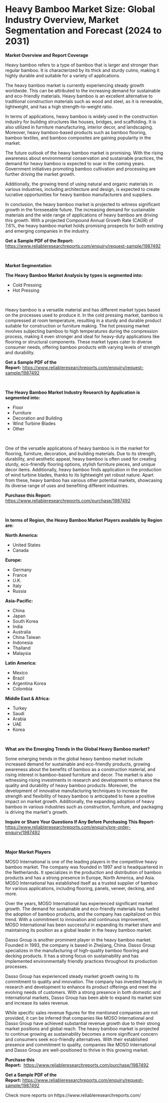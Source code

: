 <p><h1>Heavy Bamboo Market Size: Global Industry Overview, Market Segmentation and Forecast (2024 to 2031)</h1></p><p><strong>Market Overview and Report Coverage</strong></p>
<p><p>Heavy bamboo refers to a type of bamboo that is larger and stronger than regular bamboo. It is characterized by its thick and sturdy culms, making it highly durable and suitable for a variety of applications.</p><p>The heavy bamboo market is currently experiencing steady growth worldwide. This can be attributed to the increasing demand for sustainable and eco-friendly materials. Heavy bamboo is an excellent alternative to traditional construction materials such as wood and steel, as it is renewable, lightweight, and has a high strength-to-weight ratio.</p><p>In terms of applications, heavy bamboo is widely used in the construction industry for building structures like houses, bridges, and scaffolding. It is also utilized in furniture manufacturing, interior decor, and landscaping. Moreover, heavy bamboo-based products such as bamboo flooring, bamboo textiles, and bamboo composites are gaining popularity in the market.</p><p>The future outlook of the heavy bamboo market is promising. With the rising awareness about environmental conservation and sustainable practices, the demand for heavy bamboo is expected to soar in the coming years. Government initiatives promoting bamboo cultivation and processing are further driving the market growth.</p><p>Additionally, the growing trend of using natural and organic materials in various industries, including architecture and design, is expected to create lucrative opportunities for heavy bamboo manufacturers and suppliers.</p><p>In conclusion, the heavy bamboo market is projected to witness significant growth in the foreseeable future. The increasing demand for sustainable materials and the wide range of applications of heavy bamboo are driving this growth. With a projected Compound Annual Growth Rate (CAGR) of 7.6%, the heavy bamboo market holds promising prospects for both existing and emerging companies in the industry.</p></p>
<p><strong>Get a Sample PDF of the Report:</strong> <a href="https://www.reliableresearchreports.com/enquiry/request-sample/1987492">https://www.reliableresearchreports.com/enquiry/request-sample/1987492</a></p>
<p>&nbsp;</p>
<p><strong>Market Segmentation</strong></p>
<p><strong>The Heavy Bamboo Market Analysis by types is segmented into:</strong></p>
<p><ul><li>Cold Pressing</li><li>Hot Pressing</li></ul></p>
<p>&nbsp;</p>
<p><p>Heavy bamboo is a versatile material and has different market types based on the processes used to produce it. In the cold pressing market, bamboo is compressed at room temperature, resulting in a sturdy and durable product suitable for construction or furniture making. The hot pressing market involves subjecting bamboo to high temperatures during the compression process, making it even stronger and ideal for heavy-duty applications like flooring or structural components. These market types cater to diverse consumer needs, offering bamboo products with varying levels of strength and durability.</p></p>
<p><strong>Get a Sample PDF of the Report:</strong>&nbsp;<a href="https://www.reliableresearchreports.com/enquiry/request-sample/1987492">https://www.reliableresearchreports.com/enquiry/request-sample/1987492</a></p>
<p>&nbsp;</p>
<p><strong>The Heavy Bamboo Market Industry Research by Application is segmented into:</strong></p>
<p><ul><li>Floor</li><li>Furniture</li><li>Decoration and Building</li><li>Wind Turbine Blades</li><li>Other</li></ul></p>
<p>&nbsp;</p>
<p><p>One of the versatile applications of heavy bamboo is in the market for flooring, furniture, decoration, and building materials. Due to its strength, durability, and aesthetic appeal, heavy bamboo is often used for creating sturdy, eco-friendly flooring options, stylish furniture pieces, and unique decor items. Additionally, heavy bamboo finds application in the production of wind turbine blades, thanks to its lightweight yet robust nature. Apart from these, heavy bamboo has various other potential markets, showcasing its diverse range of uses and benefiting different industries.</p></p>
<p><strong>Purchase this Report:</strong>&nbsp; <a href="https://www.reliableresearchreports.com/purchase/1987492">https://www.reliableresearchreports.com/purchase/1987492</a></p>
<p>&nbsp;</p>
<p><strong>In terms of Region, the Heavy Bamboo Market Players available by Region are:</strong></p>
<p>
    <p> <strong> North America: </strong>
        <ul>
            <li>United States</li>
            <li>Canada</li>
        </ul>
        </p> 
    <p> <strong> Europe: </strong>
        <ul>
            <li>Germany</li>
            <li>France</li>
            <li>U.K.</li>
            <li>Italy</li>
            <li>Russia</li>
        </ul>
        </p> 
    <p> <strong> Asia-Pacific: </strong>
        <ul>
            <li>China</li>
            <li>Japan</li>
            <li>South Korea</li>
            <li>India</li>
            <li>Australia</li>
            <li>China Taiwan</li>
            <li>Indonesia</li>
            <li>Thailand</li>
            <li>Malaysia</li>
        </ul>
        </p> 
    <p> <strong> Latin America: </strong>
        <ul>
            <li>Mexico</li>
            <li>Brazil</li>
            <li>Argentina Korea</li>
            <li>Colombia</li>
        </ul>
        </p> 
    <p> <strong> Middle East & Africa: </strong>
        <ul>
            <li>Turkey</li>
            <li>Saudi</li>
            <li>Arabia</li>
            <li>UAE</li>
            <li>Korea</li>
        </ul>
    </p>
    </p>
<p>&nbsp;</p>
<p><strong>What are the Emerging Trends in the Global Heavy Bamboo market?</strong></p>
<p><p>Some emerging trends in the global heavy bamboo market include increased demand for sustainable and eco-friendly products, growing awareness about the benefits of bamboo as a construction material, and rising interest in bamboo-based furniture and decor. The market is also witnessing rising investments in research and development to enhance the quality and durability of heavy bamboo products. Moreover, the development of innovative manufacturing techniques to increase the strength and flexibility of heavy bamboo is anticipated to have a positive impact on market growth. Additionally, the expanding adoption of heavy bamboo in various industries such as construction, furniture, and packaging is driving the market's growth.</p></p>
<p><strong>Inquire or Share Your Questions If Any Before Purchasing This Report</strong>- <a href="https://www.reliableresearchreports.com/enquiry/pre-order-enquiry/1987492">https://www.reliableresearchreports.com/enquiry/pre-order-enquiry/1987492</a></p>
<p>&nbsp;</p>
<p><strong>Major Market Players</strong></p>
<p><p>MOSO International is one of the leading players in the competitive heavy bamboo market. The company was founded in 1997 and is headquartered in the Netherlands. It specializes in the production and distribution of bamboo products and has a strong presence in Europe, North America, and Asia. MOSO International has established itself as a trusted supplier of bamboo for various applications, including flooring, panels, veneer, decking, and more.</p><p>Over the years, MOSO International has experienced significant market growth. The demand for sustainable and eco-friendly materials has fueled the adoption of bamboo products, and the company has capitalized on this trend. With a commitment to innovation and continuous improvement, MOSO International has been successful in expanding its market share and maintaining its position as a global leader in the heavy bamboo market.</p><p>Dasso Group is another prominent player in the heavy bamboo market. Founded in 1993, the company is based in Zhejiang, China. Dasso Group specializes in the manufacturing of high-quality bamboo flooring and decking products. It has a strong focus on sustainability and has implemented environmentally friendly practices throughout its production processes.</p><p>Dasso Group has experienced steady market growth owing to its commitment to quality and innovation. The company has invested heavily in research and development to enhance its product offerings and meet the evolving needs of customers. With a strong presence in both domestic and international markets, Dasso Group has been able to expand its market size and increase its sales revenue.</p><p>While specific sales revenue figures for the mentioned companies are not provided, it can be inferred that companies like MOSO International and Dasso Group have achieved substantial revenue growth due to their strong market positions and global reach. The heavy bamboo market is projected to continue growing as sustainability becomes a more significant concern and consumers seek eco-friendly alternatives. With their established presence and commitment to quality, companies like MOSO International and Dasso Group are well-positioned to thrive in this growing market.</p></p>
<p><strong>Purchase this Report:</strong>&nbsp;&nbsp;<a href="https://www.reliableresearchreports.com/purchase/1987492">https://www.reliableresearchreports.com/purchase/1987492</a></p>
<p></p>
<p><strong>Get a Sample PDF of the Report:</strong>&nbsp;<a href="https://www.reliableresearchreports.com/enquiry/request-sample/1987492">https://www.reliableresearchreports.com/enquiry/request-sample/1987492</a></p>
<p>Check more reports on https://www.reliableresearchreports.com/</p>